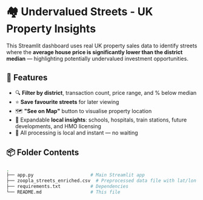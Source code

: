 # 🏘️ Undervalued Streets - UK Property Insights

This Streamlit dashboard uses real UK property sales data to identify streets where the **average house price is significantly lower than the district median** — highlighting potentially undervalued investment opportunities.

## 🚀 Features

- 🔍 **Filter by district**, transaction count, price range, and % below median
- ⭐ **Save favourite streets** for later viewing
- 🗺️ **"See on Map"** button to visualise property location
- 📍 Expandable **local insights**: schools, hospitals, train stations, future developments, and HMO licensing
- 💾 All processing is local and instant — no waiting

## 📦 Folder Contents

```bash
.
├── app.py                     # Main Streamlit app
├── zoopla_streets_enriched.csv  # Preprocessed data file with lat/lon and % Difference
├── requirements.txt           # Dependencies
└── README.md                  # This file
